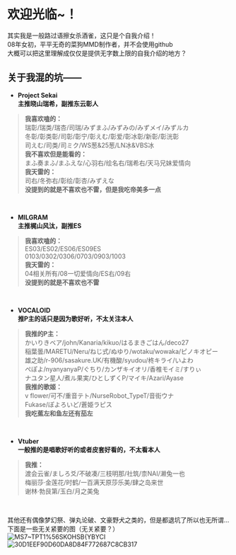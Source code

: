 欢迎光临~！ 
=
其实我是一般路过语擦女杀酒雀，这只是个自我介绍！<br>
08年女初，平平无奇的菜狗MMD制作者，并不会使用github<br>
大概可以把这里理解成仅仅是提供无字数上限的自我介绍的地方？<br>

关于我混的坑——
-
* **Project Sekai**<br>
**主推晓山瑞希，副推东云彰人**<br>
>**我喜欢嗑的：**<br>
>瑞彰/瑞类/瑞杏/司瑞/みずまふ/みずみの/みずメイ/みずルカ<br>
>冬彰/彰类彰/司彰/彰宁/彰えむ/彰爱/彰冰彰/新彰/彰洸彰<br>
>司えむ/司类/司ミク/WS葱&25葱/LN冰&VBS冰<br>
>**我不喜欢但是能看的：**<br>
>まふ奏まふ/まふえな/心羽右/绘名右/瑞希右/天马兄妹爱情向<br>
>**我天雷的：**<br>
>司右/冬弥右/彰绘/彰杏/みずえな<br>
>**没提到的就是不喜欢也不雷，但是我吃帝美多一点**<br>
<br>

* **MILGRAM**<br>
**主推梶山风汰，副推ES**<br>
>**我喜欢嗑的：**<br>
>ES03/ES02/ES06/ES09ES <br>
>0103/0302/0306/0703/0903/1003<br>
>**我天雷的：**<br>
>04相关所有/08一切爱情向/ES右/09右<br>
>**没提到的就是不喜欢也不雷**<br>
<br>

* **VOCALOID**<br>
**推P主的话只是因为歌好听，不太关注本人**<br>
>**我推的P主：**<br>
>かいりきベア/john/Kanaria/kikuo/はるまきごはん/deco27<br>
>稲葉曇/MARETU/Neru/ねじ式/ぬゆり/wotaku/wowaka/ピノキオピー<br>
>雄之助/r-906/sasakure.UK/有機酸/syudou/柊キライ/いよわ<br>
>ぺぽよ/nyanyanyaP/ぐちり/カンザキイオリ/香椎モイミ/すりぃ<br>
>ナユタン星人/煮ル果実/ひとしずくP/マイキ/Azari/Ayase<br>
>**我推的歌姬：**<br>
>v flower/可不/重音テト/NurseRobot_TypeT/音街ウナ<br>
>Fukase/ぽよろいど/蒼姫ラピス<br>
>**我吃蕉左和鱼左还有茄左**
<br>

* **Vtuber**<br>
**一般推的是唱歌好听的或者皮套好看的，不太看本人**<br>
>**我推：**<br>
>渡会云雀/ましろ爻/不破凑/三枝明那/社筑/柰NAI/濑兔一也<br>
>梅丽莎·金莲花/时鹤/一百满天原莎乐美/肆之岛来世<br>
>谢林·勃艮第/玉白/月之美兔<br>
<br>

其他还有偶像梦幻祭、弹丸论破、文豪野犬之类的，但是都退坑了所以也无所谓…<br>
下面是一些无关紧要的图（无关紧要？）<br>![MS7~TPT1%56SKOHSB{YBYCI](https://user-images.githubusercontent.com/125015308/218248856-64c680d6-b25c-4ae2-8c5d-4aaea7962a29.png)
![30D1EEF90D60DA8D84F772687C8CB317](https://user-images.githubusercontent.com/125015308/218108425-f83a7173-b431-4cd4-9cb5-79eb39801308.png)
